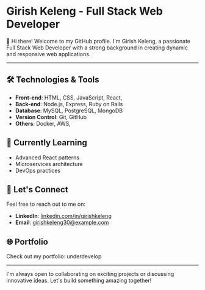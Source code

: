 
# Girish Keleng - Full Stack Web Developer

👋 Hi there! Welcome to my GitHub profile. I'm Girish Keleng, a passionate Full Stack Web Developer with a strong background in creating dynamic and responsive web applications.

---

## 🛠️ Technologies & Tools

- **Front-end**: HTML, CSS, JavaScript, React, 
- **Back-end**: Node.js, Express, Ruby on Rails
- **Database**: MySQL, PostgreSQL, MongoDB
- **Version Control**: Git, GitHub
- **Others**: Docker, AWS, 

## 🌱 Currently Learning

- Advanced React patterns
- Microservices architecture
- DevOps practices



## 💬 Let's Connect

Feel free to reach out to me on:

- **LinkedIn**: [linkedin.com/in/girishkeleng](https://www.linkedin.com/in/girishkeleng)
- **Email**: girishkeleng30@example.com

## 🌐 Portfolio

Check out my portfolio: underdevelop

---

I'm always open to collaborating on exciting projects or discussing innovative ideas. Let's build something amazing together!
